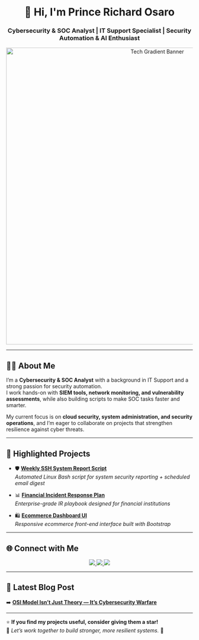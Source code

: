 <h1 align="center">👋 Hi, I'm Prince Richard Osaro</h1>
<h3 align="center">Cybersecurity & SOC Analyst | IT Support Specialist | Security Automation & AI Enthusiast</h3>

<p align="center">
  <img src="https://i.ibb.co/xJ5k3Jm/tech-banner.png" alt="Tech Gradient Banner" width="800"/>
</p>

---

## 👨‍💻 About Me  

I’m a **Cybersecurity & SOC Analyst** with a background in IT Support and a strong passion for security automation.  
I work hands-on with **SIEM tools, network monitoring, and vulnerability assessments**, while also building scripts to make SOC tasks faster and smarter.  

My current focus is on **cloud security, system administration, and security operations**, and I’m eager to collaborate on projects that strengthen resilience against cyber threats.  

---

## 🚀 Highlighted Projects  

- 🛡️ [**Weekly SSH System Report Script**](https://github.com/Elite-Techs/Weekly-SSH-System-Report-Script)  
  _Automated Linux Bash script for system security reporting + scheduled email digest_  

- 📊 [**Financial Incident Response Plan**](https://github.com/Elite-Techs/Financial-Incident-Response-Plan)  
  _Enterprise-grade IR playbook designed for financial institutions_  

- 🛍️ [**Ecommerce Dashboard UI**](https://github.com/Elite-Techs/ecommerce-boostrap)  
  _Responsive ecommerce front-end interface built with Bootstrap_  

---

## 🌐 Connect with Me  

<p align="center">
  <a href="https://medium.com/@princerichard547">
    <img src="https://img.shields.io/badge/-Medium-12100E?style=for-the-badge&logo=medium&logoColor=white"/>
  </a>
  <a href="https://linkedin.com/in/prince-richard-o">
    <img src="https://img.shields.io/badge/-LinkedIn-0077B5?style=for-the-badge&logo=linkedin&logoColor=white"/>
  </a>
  <a href="mailto:princerichard547@gmail.com">
    <img src="https://img.shields.io/badge/-Email-D14836?style=for-the-badge&logo=gmail&logoColor=white"/>
  </a>
</p>

---

## 📝 Latest Blog Post  

➡️ [**OSI Model Isn’t Just Theory — It’s Cybersecurity Warfare**](https://medium.com/@princerichard547/osi-model-cybersecurity-warfare)  

---

⭐ **If you find my projects useful, consider giving them a star!**  
💬 *Let’s work together to build stronger, more resilient systems.* 🔐  
